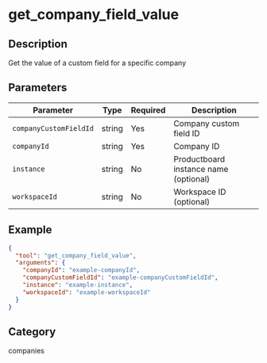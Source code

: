 # get_company_field_value

## Description

Get the value of a custom field for a specific company

## Parameters

| Parameter              | Type   | Required | Description                           |
| ---------------------- | ------ | -------- | ------------------------------------- |
| `companyCustomFieldId` | string | Yes      | Company custom field ID               |
| `companyId`            | string | Yes      | Company ID                            |
| `instance`             | string | No       | Productboard instance name (optional) |
| `workspaceId`          | string | No       | Workspace ID (optional)               |

## Example

```json
{
  "tool": "get_company_field_value",
  "arguments": {
    "companyId": "example-companyId",
    "companyCustomFieldId": "example-companyCustomFieldId",
    "instance": "example-instance",
    "workspaceId": "example-workspaceId"
  }
}
```

## Category

companies
